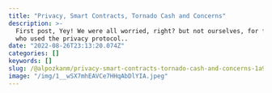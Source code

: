 ```yaml
---
title: "Privacy, Smart Contracts, Tornado Cash and Concerns"
description: >-
  First post, Yey! We were all worried, right? but not ourselves, for friends
  who used the privacy protocol..
date: "2022-08-26T23:13:20.074Z"
categories: []
keywords: []
slug: /@alpozkanm/privacy-smart-contracts-tornado-cash-and-concerns-1a9fabd79185
image: "/img/1__wSX7mhEAVCe7HHqAbDlYIA.jpeg"
---
```

